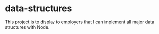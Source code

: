 # data-structures
This project is to display to employers that I can implement all major data structures with Node.
